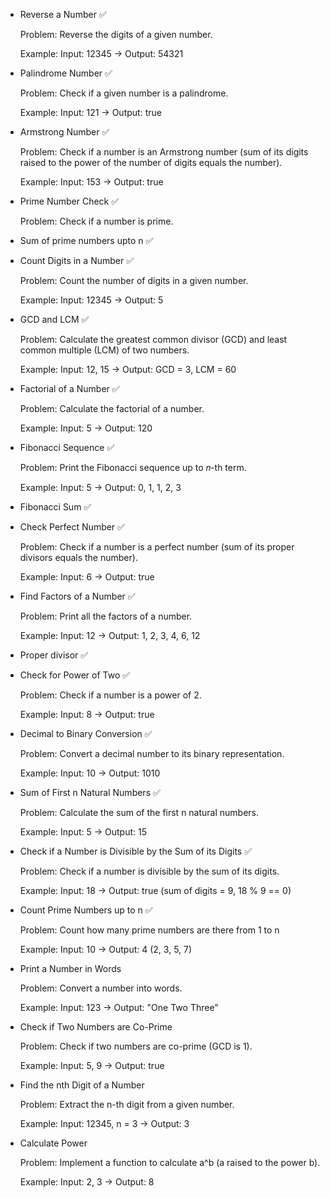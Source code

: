 
- Reverse a Number      ✅ 
    
    Problem: Reverse the digits of a given number.

    Example: Input: 12345 → Output: 54321

 - Palindrome Number        ✅
    
    Problem: Check if a given number is a palindrome.
    
    Example: Input: 121 → Output: true

- Armstrong Number          ✅ 

    Problem: Check if a number is an Armstrong number (sum of its digits raised to the power of the number of digits equals the number).
    
    Example: Input: 153 → Output: true

- Prime Number Check           ✅

    Problem: Check if a number is prime.

- Sum of prime numbers upto n       ✅

- Count Digits in a Number      ✅

    Problem: Count the number of digits in a given number.
    
    Example: Input: 12345 → Output: 5

-  GCD and LCM          ✅

    Problem: Calculate the greatest common divisor (GCD) and least common multiple (LCM) of two numbers.
    
    Example: Input: 12, 15 → Output: GCD = 3, LCM = 60

- Factorial of a Number         ✅

    Problem: Calculate the factorial of a number.

    Example: Input: 5 → Output: 120

-  Fibonacci Sequence       ✅ 

    Problem: Print the Fibonacci sequence up to 𝑛-th term.

    Example: Input: 5 → Output: 0, 1, 1, 2, 3

- Fibonacci Sum             ✅ 

- Check Perfect Number      ✅

    Problem: Check if a number is a perfect number (sum of its proper divisors equals the number).
    
    Example: Input: 6 → Output: true

- Find Factors of a Number  ✅ 

    Problem: Print all the factors of a number.

    Example: Input: 12 → Output: 1, 2, 3, 4, 6, 12

- Proper divisor        ✅ 

- Check for Power of Two        ✅

    Problem: Check if a number is a power of 2.

    Example: Input: 8 → Output: true

- Decimal to Binary Conversion      ✅

    Problem: Convert a decimal number to its binary representation.
    
    Example: Input: 10 → Output: 1010

- Sum of First n Natural Numbers        ✅

    Problem: Calculate the sum of the first n natural numbers.

    Example: Input: 5 → Output: 15

- Check if a Number is Divisible by the Sum of its Digits       ✅

    Problem: Check if a number is divisible by the sum of its digits.

    Example: Input: 18 → Output: true (sum of digits = 9, 18 % 9 == 0)

- Count Prime Numbers up to n       ✅

    Problem: Count how many prime numbers are there from 1 to n 

    Example: Input: 10 → Output: 4 (2, 3, 5, 7)

- Print a Number in Words
    
    Problem: Convert a number into words.

    Example: Input: 123 → Output: "One Two Three"

- Check if Two Numbers are Co-Prime

    Problem: Check if two numbers are co-prime (GCD is 1).

    Example: Input: 5, 9 → Output: true

- Find the nth Digit of a Number

    Problem: Extract the n-th digit from a given number.

    Example: Input: 12345, n = 3 → Output: 3

- Calculate Power

    Problem: Implement a function to calculate a^b (a raised to the power b).
    
    Example: Input: 2, 3 → Output: 8

